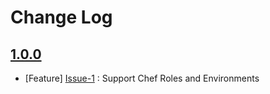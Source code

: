 Change Log
==========

[1.0.0](https://github.com/bbaugher/knife-toruby/issues?milestone=1&state=closed)
---------------------------------------------------------------------------------

  * [Feature] [Issue-1](https://github.com/bbaugher/knife-toruby/issues/1) : Support Chef Roles and Environments
